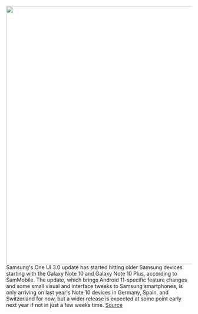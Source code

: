 <img src='https://cdn.vox-cdn.com/thumbor/RugRcUkAQNwitQ7YJcMWd8b1Y6I=/0x0:2040x1360/1200x800/filters:focal(857x517:1183x843)/cdn.vox-cdn.com/uploads/chorus_image/image/68597427/akrales_190827_3620_0175.0.jpg' width='700px' /><br/>
Samsung's One UI 3.0 update has started hitting older Samsung devices starting with the Galaxy Note 10 and Galaxy Note 10 Plus, according to SamMobile. The update, which brings Android 11-specific feature changes and some small visual and interface tweaks to Samsung smartphones, is only arriving on last year's Note 10 devices in Germany, Spain, and Switzerland for now, but a wider release is expected at some point early next year if not in just a few weeks time.
<a href='https://www.theverge.com/2020/12/30/22206126/samsung-one-ui-3-0-update-note-10-germany-rollout'> Source <a/>